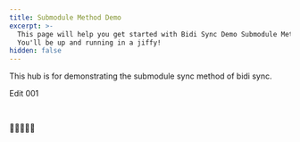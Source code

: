 ```yaml
---
title: Submodule Method Demo
excerpt: >-
  This page will help you get started with Bidi Sync Demo Submodule Method.
  You'll be up and running in a jiffy!
hidden: false
---
```

This hub is for demonstrating the submodule sync method of bidi sync.

Edit 001

<br />

🍊🍊🍊🍊🍊